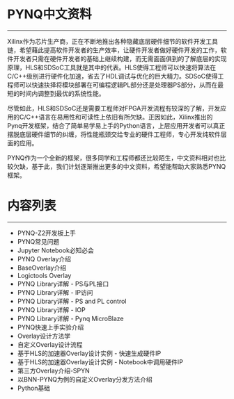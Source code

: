 # PYNQ中文资料

------

Xilinx作为芯片生产商，正在不断地推出各种隐藏底层硬件细节的软件开发工具链，希望藉此提高软件开发者的生产效率，让硬件开发者做好硬件开发的工作，软件开发者只需在硬件开发者的基础上继续构建，而无需面面俱到的了解底层的实现原理，HLS和SDSoC工具就是其中的代表。HLS使得工程师可以快速将算法在C/C++级别进行硬件化加速，省去了HDL调试与优化的巨大精力。SDSoC使得工程师可以快速抉择将模块部署在可编程逻辑PL部分还是处理器PS部分，从而在最短的时间内调整到最优的系统性能。

尽管如此，HLS和SDSoC还是需要工程师对FPGA开发流程有较深的了解，开发应用的C/C++语言在易用性和可读性上依旧有所欠缺。正因如此，Xilinx推出的Pynq开发框架，结合了简单易学易上手的Python语言，上层应用开发者可以真正摆脱底层硬件细节的纠缠，将性能瓶颈交给专业的硬件工程师，专心开发纯软件层面的应用。

PYNQ作为一个全新的框架，很多同学和工程师都还比较陌生，中文资料相对也比较欠缺，基于此，我们计划逐渐推出更多的中文资料，希望能帮助大家熟悉PYNQ框架。

# 内容列表

------

- PYNQ-Z2开发板上手
- PYNQ常见问题
- Jupyter Notebook必知必会
- PYNQ Overlay介绍
- BaseOverlay介绍
- Logictools Overlay
- PYNQ Library详解 - PS与PL接口
- PYNQ Library详解 - IP访问
- PYNQ Library详解 - PS and PL control
- PYNQ Library详解 - IOP
- PYNQ Library详解 - Pynq MicroBlaze
- PYNQ快速上手实验介绍
- Overlay设计方法学
- 自定义Overlay设计流程
- 基于HLS的加速器Overlay设计实例 - 快速生成硬件IP
- 基于HLS的加速器Overlay设计实例 - Notebook中调用硬件IP
- 第三方Overlay介绍-SPYN
- 以BNN-PYNQ为例的自定义Overlay分发方法介绍
- Python基础